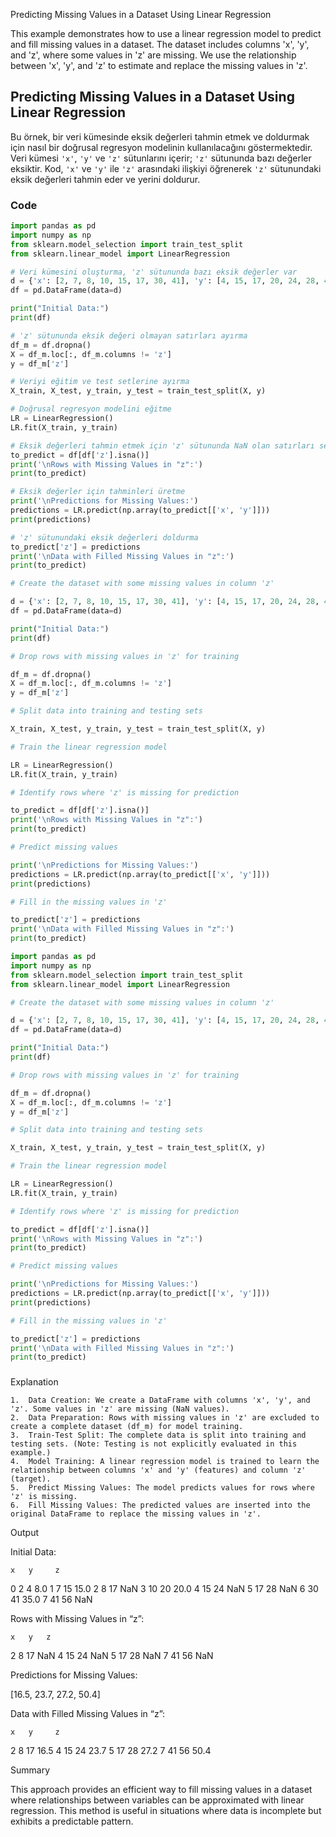 Predicting Missing Values in a Dataset Using Linear Regression

This example demonstrates how to use a linear regression model to predict and fill missing values in a dataset. The dataset includes columns 'x', 'y', and 'z', where some values in 'z' are missing. We use the relationship between 'x', 'y', and 'z' to estimate and replace the missing values in 'z'.

## Predicting Missing Values in a Dataset Using Linear Regression

Bu örnek, bir veri kümesinde eksik değerleri tahmin etmek ve doldurmak için nasıl bir doğrusal regresyon modelinin kullanılacağını göstermektedir. Veri kümesi `'x'`, `'y'` ve `'z'` sütunlarını içerir; `'z'` sütununda bazı değerler eksiktir. Kod, `'x'` ve `'y'` ile `'z'` arasındaki ilişkiyi öğrenerek `'z'` sütunundaki eksik değerleri tahmin eder ve yerini doldurur.

### Code

```python
import pandas as pd
import numpy as np
from sklearn.model_selection import train_test_split
from sklearn.linear_model import LinearRegression

# Veri kümesini oluşturma, 'z' sütununda bazı eksik değerler var
d = {'x': [2, 7, 8, 10, 15, 17, 30, 41], 'y': [4, 15, 17, 20, 24, 28, 41, 56], 'z': [8, 15, np.nan, 20, np.nan, np.nan, 35, np.nan]}
df = pd.DataFrame(data=d)

print("Initial Data:")
print(df)

# 'z' sütununda eksik değeri olmayan satırları ayırma
df_m = df.dropna()
X = df_m.loc[:, df_m.columns != 'z']
y = df_m['z']

# Veriyi eğitim ve test setlerine ayırma
X_train, X_test, y_train, y_test = train_test_split(X, y)

# Doğrusal regresyon modelini eğitme
LR = LinearRegression()
LR.fit(X_train, y_train)

# Eksik değerleri tahmin etmek için 'z' sütununda NaN olan satırları seçme
to_predict = df[df['z'].isna()]
print('\nRows with Missing Values in "z":')
print(to_predict)

# Eksik değerler için tahminleri üretme
print('\nPredictions for Missing Values:')
predictions = LR.predict(np.array(to_predict[['x', 'y']]))
print(predictions)

# 'z' sütunundaki eksik değerleri doldurma
to_predict['z'] = predictions
print('\nData with Filled Missing Values in "z":')
print(to_predict)

# Create the dataset with some missing values in column 'z'

d = {'x': [2, 7, 8, 10, 15, 17, 30, 41], 'y': [4, 15, 17, 20, 24, 28, 41, 56], 'z': [8, 15, np.nan, 20, np.nan, np.nan, 35, np.nan]}
df = pd.DataFrame(data=d)

print("Initial Data:")
print(df)

# Drop rows with missing values in 'z' for training

df_m = df.dropna()
X = df_m.loc[:, df_m.columns != 'z']
y = df_m['z']

# Split data into training and testing sets

X_train, X_test, y_train, y_test = train_test_split(X, y)

# Train the linear regression model

LR = LinearRegression()
LR.fit(X_train, y_train)

# Identify rows where 'z' is missing for prediction

to_predict = df[df['z'].isna()]
print('\nRows with Missing Values in "z":')
print(to_predict)

# Predict missing values

print('\nPredictions for Missing Values:')
predictions = LR.predict(np.array(to_predict[['x', 'y']]))
print(predictions)

# Fill in the missing values in 'z'

to_predict['z'] = predictions
print('\nData with Filled Missing Values in "z":')
print(to_predict)

import pandas as pd
import numpy as np
from sklearn.model_selection import train_test_split
from sklearn.linear_model import LinearRegression

# Create the dataset with some missing values in column 'z'

d = {'x': [2, 7, 8, 10, 15, 17, 30, 41], 'y': [4, 15, 17, 20, 24, 28, 41, 56], 'z': [8, 15, np.nan, 20, np.nan, np.nan, 35, np.nan]}
df = pd.DataFrame(data=d)

print("Initial Data:")
print(df)

# Drop rows with missing values in 'z' for training

df_m = df.dropna()
X = df_m.loc[:, df_m.columns != 'z']
y = df_m['z']

# Split data into training and testing sets

X_train, X_test, y_train, y_test = train_test_split(X, y)

# Train the linear regression model

LR = LinearRegression()
LR.fit(X_train, y_train)

# Identify rows where 'z' is missing for prediction

to_predict = df[df['z'].isna()]
print('\nRows with Missing Values in "z":')
print(to_predict)

# Predict missing values

print('\nPredictions for Missing Values:')
predictions = LR.predict(np.array(to_predict[['x', 'y']]))
print(predictions)

# Fill in the missing values in 'z'

to_predict['z'] = predictions
print('\nData with Filled Missing Values in "z":')
print(to_predict)

```

###

Explanation

    1.	Data Creation: We create a DataFrame with columns 'x', 'y', and 'z'. Some values in 'z' are missing (NaN values).
    2.	Data Preparation: Rows with missing values in 'z' are excluded to create a complete dataset (df_m) for model training.
    3.	Train-Test Split: The complete data is split into training and testing sets. (Note: Testing is not explicitly evaluated in this example.)
    4.	Model Training: A linear regression model is trained to learn the relationship between columns 'x' and 'y' (features) and column 'z' (target).
    5.	Predict Missing Values: The model predicts values for rows where 'z' is missing.
    6.	Fill Missing Values: The predicted values are inserted into the original DataFrame to replace the missing values in 'z'.

Output

Initial Data:

    x   y     z

0 2 4 8.0
1 7 15 15.0
2 8 17 NaN
3 10 20 20.0
4 15 24 NaN
5 17 28 NaN
6 30 41 35.0
7 41 56 NaN

Rows with Missing Values in “z”:

    x   y   z

2 8 17 NaN
4 15 24 NaN
5 17 28 NaN
7 41 56 NaN

Predictions for Missing Values:

[16.5, 23.7, 27.2, 50.4]

Data with Filled Missing Values in “z”:

    x   y     z

2 8 17 16.5
4 15 24 23.7
5 17 28 27.2
7 41 56 50.4

Summary

This approach provides an efficient way to fill missing values in a dataset where relationships between variables can be approximated with linear regression. This method is useful in situations where data is incomplete but exhibits a predictable pattern.
